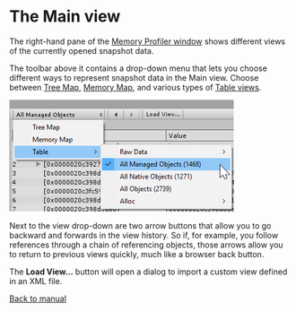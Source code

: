 # The Main view

The right-hand pane of the [Memory Profiler window](memory-profiler-window.md) shows different views of the currently opened snapshot data.

The toolbar above it contains a drop-down menu that lets you choose different ways to represent snapshot data in the Main view. Choose between [Tree Map](tree-map.md), [Memory Map](memory-map.md), and various types of [Table views](table.md).

![Main view toolbar of the Memory Profiler window](images/MainViewToolbar.png)

Next to the view drop-down are two arrow buttons that allow you to go backward and forwards in the view history. So if, for example, you follow references through a chain of referencing objects, those arrows allow you to return to previous views quickly, much like a browser back button.

The __Load View...__ button will open a dialog to import a custom view defined in an XML file.



[Back to manual](manual.md)
